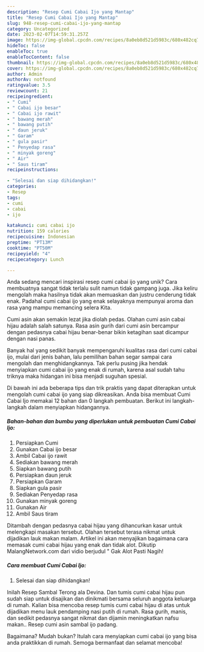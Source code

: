 ```yaml
---
description: "Resep Cumi Cabai Ijo yang Mantap"
title: "Resep Cumi Cabai Ijo yang Mantap"
slug: 948-resep-cumi-cabai-ijo-yang-mantap
category: Uncategorized
date: 2023-02-07T14:59:31.257Z
image: https://img-global.cpcdn.com/recipes/8a0eb8d521d5983c/680x482cq70/cumi-cabai-ijo-foto-resep-utama.jpg
hideToc: false
enableToc: true
enableTocContent: false
thumbnail: https://img-global.cpcdn.com/recipes/8a0eb8d521d5983c/680x482cq70/cumi-cabai-ijo-foto-resep-utama.jpg
cover: https://img-global.cpcdn.com/recipes/8a0eb8d521d5983c/680x482cq70/cumi-cabai-ijo-foto-resep-utama.jpg
author: Admin
authorAv: notfound
ratingvalue: 3.5
reviewcount: 21
recipeingredient:
- " Cumi"
- " Cabai ijo besar"
- " Cabai ijo rawit"
- " bawang merah"
- " bawang putih"
- " daun jeruk"
- " Garam"
- " gula pasir"
- " Penyedap rasa"
- " minyak goreng"
- " Air"
- " Saus tiram"
recipeinstructions:

- "Selesai dan siap dihidangkan!"
categories:
- Resep
tags:
- cumi
- cabai
- ijo

katakunci: cumi cabai ijo 
nutrition: 159 calories
recipecuisine: Indonesian
preptime: "PT13M"
cooktime: "PT50M"
recipeyield: "4"
recipecategory: Lunch

---
```





Anda sedang mencari inspirasi resep cumi cabai ijo yang unik? Cara membuatnya sangat tidak terlalu sulit namun tidak gampang juga. Jika keliru mengolah maka hasilnya tidak akan memuaskan dan justru cenderung tidak enak. Padahal cumi cabai ijo yang enak selayaknya mempunyai aroma dan rasa yang mampu memancing selera Kita.





Cumi asin akan semakin lezat jika diolah pedas. Olahan cumi asin cabai hijau adalah salah satunya. Rasa asin gurih dari cumi asin bercampur dengan pedasnya cabai hijau benar-benar bikin ketagihan saat dicampur dengan nasi panas.

Banyak hal yang sedikit banyak mempengaruhi kualitas rasa dari cumi cabai ijo, mulai dari jenis bahan, lalu pemilihan bahan segar sampai cara mengolah dan menghidangkannya. Tak perlu pusing jika hendak menyiapkan cumi cabai ijo yang enak di rumah, karena asal sudah tahu triknya maka hidangan ini bisa menjadi suguhan spesial.






Di bawah ini ada beberapa tips dan trik praktis yang dapat diterapkan untuk mengolah cumi cabai ijo yang siap dikreasikan. Anda bisa membuat Cumi Cabai Ijo memakai 12 bahan dan 0 langkah pembuatan. Berikut ini langkah-langkah dalam menyiapkan hidangannya.

<!--inarticleads1-->

##### Bahan-bahan dan bumbu yang diperlukan untuk pembuatan Cumi Cabai Ijo:

1. Persiapkan  Cumi
1. Gunakan  Cabai ijo besar
1. Ambil  Cabai ijo rawit
1. Sediakan  bawang merah
1. Siapkan  bawang putih
1. Persiapkan  daun jeruk
1. Persiapkan  Garam
1. Siapkan  gula pasir
1. Sediakan  Penyedap rasa
1. Gunakan  minyak goreng
1. Gunakan  Air
1. Ambil  Saus tiram


Ditambah dengan pedasnya cabai hijau yang dihancurkan kasar untuk melengkapi masakan tersebut. Olahan tersebut terasa nikmat untuk dijadikan lauk makan malam. Artikel ini akan menyajikan bagaimana cara memasak cumi cabai hijau yang enak dan tidak alot. Dikutip MalangNetwork.com dari vidio berjudul &#34; Gak Alot Pasti Nagih! 

<!--inarticleads2-->

##### Cara membuat Cumi Cabai Ijo:


1. Selesai dan siap dihidangkan!

Inilah Resep Sambal Terong ala Devina. Dan tumis cumi cabai hijau pun sudah siap untuk disajikan dan dinikmati bersama seluruh anggota keluarga di rumah. Kalian bisa mencoba resep tumis cumi cabai hijau di atas untuk dijadikan menu lauk pendamping nasi putih di rumah. Rasa gurih, manis, dan sedikit pedasnya sangat nikmat dan dijamin meningkatkan nafsu makan.. Resep cumi asin sambal ijo padang. 

Bagaimana? Mudah bukan? Itulah cara menyiapkan cumi cabai ijo yang bisa anda praktikkan di rumah. Semoga bermanfaat dan selamat mencoba!
